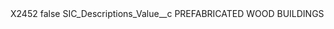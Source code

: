 <?xml version="1.0" encoding="UTF-8"?>
<CustomMetadata xmlns="http://soap.sforce.com/2006/04/metadata" xmlns:xsi="http://www.w3.org/2001/XMLSchema-instance" xmlns:xsd="http://www.w3.org/2001/XMLSchema">
    <label>X2452</label>
    <protected>false</protected>
    <values>
        <field>SIC_Descriptions_Value__c</field>
        <value xsi:type="xsd:string">PREFABRICATED WOOD BUILDINGS</value>
    </values>
</CustomMetadata>
